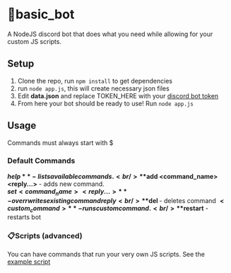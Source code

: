 # :robot:basic_bot 
A NodeJS discord bot that does what you need while allowing for your custom JS scripts.

## Setup
1. Clone the repo, run `npm install` to get dependencies
2. run `node app.js`, this will create necessary json files
3. Edit **data.json** and replace TOKEN_HERE with your [discord bot token](https://www.writebots.com/discord-bot-token/#:~:text=A%20Discord%20Bot%20Token%20is,generate%20a%20Discord%20Bot%20Token.)
4. From here your bot should be ready to use! Run `node app.js`

## Usage
Commands must always start with $

### Default Commands
**$help** - lists available commands.<br />
**$add <command_name> <reply...>** - adds new command. <br />
**$set <command_name> <reply...>** - overrwrites existing command reply <br />
**$del <command>** - deletes command
**$<custom_command>** - runs custom command.<br />
**$restart** - restarts bot

### :clipboard:Scripts (advanced)
You can have commands that run your very own JS scripts. See the [example script](https://github.com/duecknoah/basic_bot/blob/master/scripts/example_script.js)
